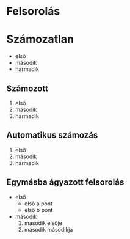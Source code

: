 # Felsorolás

# Számozatlan

 - első
 - második
 - harmadik


## Számozott

 1. első
 2. második
 3. harmadik

## Automatikus számozás

 1. első
 1. második
 1. harmadik

## Egymásba ágyazott felsorolás

 - első
    - első a pont
    - első b pont
 - második
    1. második elsője
    2. második másodikja